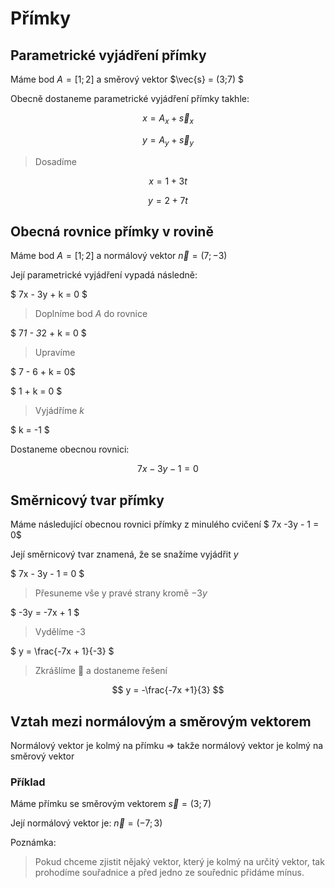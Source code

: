 # Přímky

## Parametrické vyjádření přímky
Máme bod $A = [1;2]$ a směrový vektor $\vec{s} = (3;7) $

Obecně dostaneme parametrické vyjádření přímky takhle:

$$ x = A_x + \vec{s}_x $$

$$ y = A_y + \vec{s}_y $$

> Dosadíme

$$ x = 1 + 3t  $$

$$ y = 2 + 7t  $$

## Obecná rovnice přímky v rovině
Máme bod $A = [1;2]$ a normálový vektor $\vec{n} = (7;-3)$

Její parametrické vyjádření vypadá následně:

$ 7x - 3y + k = 0 $

> Doplníme bod $A$ do rovnice

$ 7*1 - 3*2 + k = 0 $

> Upravíme

$ 7 - 6 + k = 0$

$ 1 + k = 0 $

> Vyjádříme $k$

$ k = -1 $

Dostaneme obecnou rovnici:

$$ 7x - 3y - 1 = 0 $$

## Směrnicový tvar přímky

Máme následující obecnou rovnici přímky z minulého cvičení $ 7x -3y - 1 = 0$

Její směrnicový tvar znamená, že se snažíme vyjádřit $y$

$ 7x - 3y - 1 = 0 $

> Přesuneme vše y pravé strany kromě $-3y$

$ -3y = -7x + 1 $

> Vydělíme -3

$ y = \frac{-7x + 1}{-3} $

> Zkrášlíme 💖 a dostaneme řešení

$$ y = -\frac{-7x +1}{3} $$

## Vztah mezi normálovým a směrovým vektorem

Normálový vektor je kolmý na přímku => takže normálový vektor je kolmý na směrový vektor

### Příklad

Máme přímku se směrovým vektorem $\vec{s} = (3;7)$

Její normálový vektor je: $\vec{n} = (-7;3)$

Poznámka:
> Pokud chceme zjistit nějaký vektor, který je kolmý na určitý vektor, tak prohodíme souřadnice a před jedno ze souřednic přidáme mínus.
